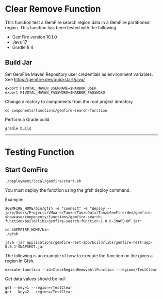 # Clear Remove Function


This function test a GemFire search region data in a GemFire partitioned region.
This function has been tested with the following

- GemFire version 10.1.0 
- Java 17
- Gradle 8.4

## Build Jar

Set GemFire Maven Repository user credentials as environment variables.
See https://gemfire.dev/quickstart/java/

```shell
export PIVOTAL_MAVEN_USERNAME=$HARBOR_USER
export PIVOTAL_MAVEN_PASSWORD=$HARBOR_PASSWORD
```

Change directory to components from the root project directory

```shell
cd components/functions/gemfire-search-function
```

Perform a Grade build

```shell
gradle build 
```

-------------------
# Testing Function

## Start GemFire

```shell
./deployment/local/gemfire/start.sh
```

You must deploy the function using the gfsh deploy command.

Example:

```shell
$GEMFIRE_HOME/bin/gfsh -e "connect" -e "deploy --jar=/Users/Projects/VMware/Tanzu/TanzuData/TanzuGemFire/dev/gemfire-showcase/components/functions/gemfire-search-function/build/libs/gemfire-search-function-1.0.0-SNAPSHOT.jar"
```

```shell
cd $GEMFIRE_HOME/bin
./gfsh 
```

```shell
java -jar applications/gemfire-rest-app/build/libs/gemfire-rest-app-0.0.1-SNAPSHOT.jar
```

The following is an example of how to execute the function on the given a region in Gfsh.

```shell
execute function --id=ClearRegionRemoveAllFunction --region=/TestClear
```

Get data values should be null

```shell
get --key=1 --region=/TestClear
get --key=2 --region=/TestClear
```
